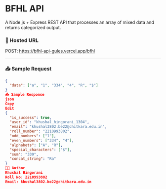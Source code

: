 # BFHL API

A Node.js + Express REST API that processes an array of mixed data and returns categorized output.

### 🚀 Hosted URL

POST: https://bfhl-api-gules.vercel.app/bfhl

---

### 📥 Sample Request

```json
{
  "data": ["a", "1", "334", "4", "R", "$"]
}
📤 Sample Response
json
Copy
Edit
{
  "is_success": true,
  "user_id": "khushal_hingorani_1304",
  "email": "khushal3802.be22@chitkara.edu.in",
  "roll_number": "2210993802",
  "odd_numbers": ["1"],
  "even_numbers": ["334", "4"],
  "alphabets": ["A", "R"],
  "special_characters": ["$"],
  "sum": "339",
  "concat_string": "Ra"
}
👨‍💻 Author
Khushal Hingorani
Roll No: 2210993802
Email: khushal3802.be22@chitkara.edu.in